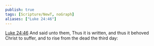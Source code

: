 ```yaml
---
publish: true
tags: [Scripture/NewT, noGraph]
aliases: ["Luke 24:46"]
---
```

[Luke 24:46](https://churchofjesuschrist.org/study/scriptures/nt/luke/24?lang=eng&id=p46#p46) And said unto them, Thus it is written, and thus it behoved Christ to suffer, and to rise from the dead the third day:
